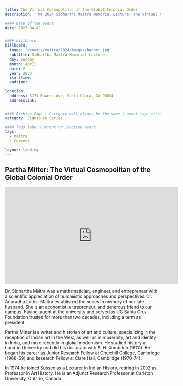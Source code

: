 ```yaml
---
title: The Virtual Cosmopolitan of the Global Colonial Order
description: 'The 2024 Sidhartha Maitra Memorial Lecture: The Virtual Cosmopolitan of the Global Colonial Order'

#### Date of the event
date: 2023-04-02


#### billboard
billboard:
  image: "/events/maitra/2024/images/banner.jpg"
  subtitle: Sidhartha Maitra Memorial Lecture
  day: Sunday
  month: April
  date: 2
  year: 2023
  starttime: 
  endtime: 

location:
  address: 3175 Bowers Ave, Santa Clara, CA 95054
  addresslink: 


#### Archive Page | Category will always be the same | event-type either Signature Event, Notable Event, Lecture Series
category: Signature Series

#### Tags label Current or Inactive event
tags:
  - Maitra
  - Current

layout: landing
---
```


## Partha Mitter: The Virtual Cosmopolitan of the Global Colonial Order

<div class="responsive-embed widescreen">
  <iframe width="560" height="315" src="https://www.youtube.com/embed/Nb6jO74ON7I?si=FOQ6yWgKn8E2qM0V" title="YouTube video player" frameborder="0" allow="accelerometer; autoplay; clipboard-write; encrypted-media; gyroscope; picture-in-picture; web-share" referrerpolicy="strict-origin-when-cross-origin" allowfullscreen></iframe>
</div>

Dr. Sidhartha Maitra was a mathematician, engineer, and entrepreneur with a scientific appreciation of humanistic approaches and perspectives. Dr. Anuradha Luther Maitra established the series in memory of her late husband. She is an economist, entrepreneur, and generous friend to our campus, having taught at the university and served as UC Santa Cruz Foundation trustee for more than two decades, including a term as president.

Partha Mitter is a writer and historian of art and culture, specializing in the reception of Indian art in the West, as well as in modernity, art and identity in India, and more recently in global modernism. He studied history at London University and did his doctorate with E. H. Gombrich (1970). He began his career as Junior Research Fellow at Churchill College, Cambridge (1968-69) and Research Fellow at Clare Hall, Cambridge (1970-74).

In 1974 he joined Sussex as a Lecturer in Indian History, retiring in 2002 as Professor in Art History. He is an Adjunct Research Professor at Carleton University, Ontario, Canada
